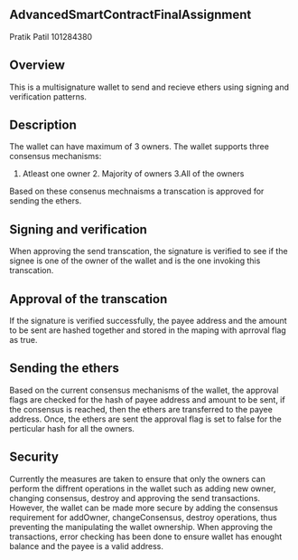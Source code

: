 ## AdvancedSmartContractFinalAssignment
 Pratik Patil
 101284380
## Overview
 This is a multisignature wallet to send and recieve ethers using signing and verification patterns.

## Description
  The wallet can have maximum of 3 owners. 
  The wallet supports three consensus mechanisms:
  1. Atleast one owner 2. Majority of owners 3.All of the owners 
  
  Based on these consenus mechnaisms a transcation is approved for sending the ethers. 


## Signing and verification 
  When approving the send transcation, the signature is verified to see if the signee  is one of the owner of the wallet and is the one invoking this transcation. 


## Approval of the transcation
  If the signature is verified successfully, the payee address and the amount to be sent are hashed together and stored in the maping with aprroval flag as true.

## Sending the ethers
 Based on the current consensus mechanisms of the wallet, the approval flags are checked for the hash of payee address and amount to be sent, if the consensus is reached, then the ethers are transferred to the payee address. 
 Once, the ethers are sent the approval flag is set to false for the perticular hash for all the owners.


## Security 
 Currently the measures are taken to ensure that only the owners can perform the diffrent operations in the wallet such as adding new owner, changing consensus, destroy  and approving the send transactions.  
 However, the wallet can be made more secure by adding the consensus requirement for addOwner, changeConsensus, destroy operations, thus preventing the manipulating the wallet ownership.
 When approving the transactions, error checking has been done to ensure wallet has enought balance and the payee is a valid address.








